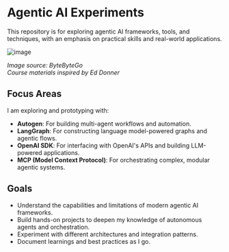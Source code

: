 # Agentic AI Experiments

This repository is for exploring agentic AI frameworks, tools, and techniques, with an emphasis on practical skills and real-world applications.

![image](https://github.com/user-attachments/assets/ae50995d-3854-419f-bc07-38b5267b143c)

*Image source: ByteByteGo*<br>
*Course materials inspired by Ed Donner*

## Focus Areas

I am exploring and prototyping with:
- **Autogen**: For building multi-agent workflows and automation.
- **LangGraph**: For constructing language model-powered graphs and agentic flows.
- **OpenAI SDK**: For interfacing with OpenAI's APIs and building LLM-powered applications.
- **MCP (Model Context Protocol)**: For orchestrating complex, modular agentic systems.

## Goals
- Understand the capabilities and limitations of modern agentic AI frameworks.
- Build hands-on projects to deepen my knowledge of autonomous agents and orchestration.
- Experiment with different architectures and integration patterns.
- Document learnings and best practices as I go.

